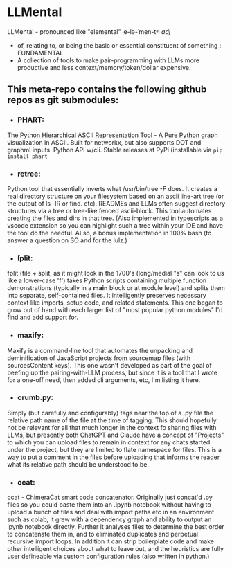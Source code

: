 # LLMental 
LLMental - pronounced like "elemental" ˌe-lə-ˈmen-tᵊl *adj*
- of, relating to, or being the basic or essential constituent of something : FUNDAMENTAL
- A collection of tools to make pair-programming with LLMs more productive and less context/memory/token/dollar expensive.

## This meta-repo contains the following github repos as git submodules:

- ### PHART: 
The Python Hierarchical ASCII Representation Tool - A Pure Python graph visualization in ASCII. Built for networkx, but also supports DOT and graphml inputs. Python API w/cli. Stable releases at PyPi (installable via `pip install phart`

- ### retree:
Python tool that essentially inverts what /usr/bin/tree -F does. It creates a real directory structure on your filesystem based on an ascii line-art tree (or the output of ls -lR or find. etc). READMEs and LLMs often suggest directory structures via a tree or tree-like fenced ascii-block. This tool automates creating the files and dirs in that tree. (Also implemented in typescripts as a vscode extension so you can highlight such a tree within your IDE and have the tool do the needful. ALso, a bonus implementation in 100% bash (to answer a question on SO and for the lulz.)

- ### ſplit:
fplit (file + split, as it might look in the 1700's (long/medial "s" can look to us like a lower-case 'f') takes Python scripts containing multiple function demonstrations (typically in a __main__ block or at module level) and splits them into separate, self-contained files. It intelligently preserves necessary context like imports, setup code, and related statements. This one began to grow out of hand with each larger list of "most popular python modules" I'd find and add support for.

- ### maxify:
Maxify is a command-line tool that automates the unpacking and deminification of JavaScript projects from sourcemap files (with sourcesContent keys).  This one wasn't developed as part of the goal of beefing up the pairing-with-LLM process, but since it is a tool that I wrote for a one-off need, then added cli arguments, etc, I'm listing it here.

- ### crumb.py:
Simply (but carefully and configurably) tags near the top of a .py file the relative path name of the file at the time of tagging.  This should hopefully not be relevant for all that much longer in the context fo sharing files with LLMs, but presently both ChatGPT and Claude have a concept of "Projects" to which you can upload files to remain in context for any chats started under the project, but they are limited to flate namespace for files. This is a way to put a comment in the files before uploading that informs the reader what its relative path should be understood to be.

- ### ccat:
ccat - ChimeraCat smart code concatenator. Originally just concat'd .py files so you could paste them into an .ipynb notebook without having to upload a bunch of files and deal with import paths etc in an environment such as colab, it grew with a dependency graph and ability to output an ipynb notebook directly. Further it analyses files to determine the best order to concatenate them in, and to eliminated duplicates and perpetual recursive import loops. In addition it can strip boilerplate code and make other intelligent choices about what to leave out, and the heuristics are fully user defineable via custom configuration rules (also written in python.)
